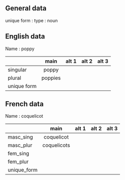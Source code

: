 ## General data

unique form :
type : noun

## English data

Name : poppy

|             |  main   | alt 1 | alt 2 | alt 3 |
| :---------- | :-----: | :---: | :---: | ----- |
| singular    |  poppy  |       |       |       |
| plural      | poppies |       |       |       |
| unique form |         |       |       |       |

## French data

Name : coquelicot

|             |    main     | alt 1 | alt 2 | alt 3 |
| :---------- | :---------: | :---: | :---: | :---: |
| masc_sing   | coquelicot  |       |       |       |
| masc_plur   | coquelicots |       |       |       |
| fem_sing    |             |       |       |       |
| fem_plur    |             |       |       |       |
| unique_form |             |       |       |       |


